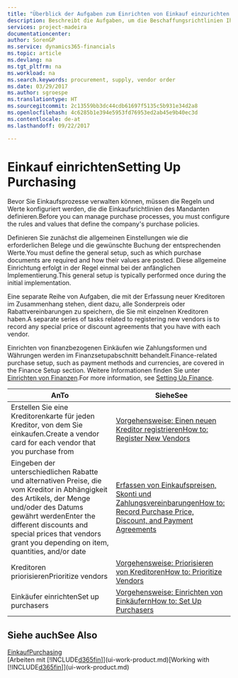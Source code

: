 ```yaml
---
title: "Überblick der Aufgaben zum Einrichten von Einkauf einzurichten | Microsoft Docs"
description: Beschreibt die Aufgaben, um die Beschaffungsrichtlinien Ihres Mandanten festzulegen und Ihre Einkaufsprozesse einzurichten.
services: project-madeira
documentationcenter: 
author: SorenGP
ms.service: dynamics365-financials
ms.topic: article
ms.devlang: na
ms.tgt_pltfrm: na
ms.workload: na
ms.search.keywords: procurement, supply, vendor order
ms.date: 03/29/2017
ms.author: sgroespe
ms.translationtype: HT
ms.sourcegitcommit: 2c13559bb3dc44cdb61697f5135c5b931e34d2a8
ms.openlocfilehash: 4c6285b1e394e5953fd76953ed2ab45e9b40ec3d
ms.contentlocale: de-at
ms.lasthandoff: 09/22/2017

---
```

# <a name="setting-up-purchasing"></a><span data-ttu-id="cbd9a-103">Einkauf einrichten</span><span class="sxs-lookup"><span data-stu-id="cbd9a-103">Setting Up Purchasing</span></span>
<span data-ttu-id="cbd9a-104">Bevor Sie Einkaufsprozesse verwalten können, müssen die Regeln und Werte konfiguriert werden, die die Einkaufsrichtlinien des Mandanten definieren.</span><span class="sxs-lookup"><span data-stu-id="cbd9a-104">Before you can manage purchase processes, you must configure the rules and values that define the company's purchase policies.</span></span>

<span data-ttu-id="cbd9a-105">Definieren Sie zunächst die allgemeinen Einstellungen wie die erforderlichen Belege und die gewünschte Buchung der entsprechenden Werte.</span><span class="sxs-lookup"><span data-stu-id="cbd9a-105">You must define the general setup, such as which purchase documents are required and how their values are posted.</span></span> <span data-ttu-id="cbd9a-106">Diese allgemeine Einrichtung erfolgt in der Regel einmal bei der anfänglichen Implementierung.</span><span class="sxs-lookup"><span data-stu-id="cbd9a-106">This general setup is typically performed once during the initial implementation.</span></span>

<span data-ttu-id="cbd9a-107">Eine separate Reihe von Aufgaben, die mit der Erfassung neuer Kreditoren im Zusammenhang stehen, dient dazu, alle Sonderpreis oder Rabattvereinbarungen zu speichern, die Sie mit einzelnen Kreditoren haben.</span><span class="sxs-lookup"><span data-stu-id="cbd9a-107">A separate series of tasks related to registering new vendors is to record any special price or discount agreements that you have with each vendor.</span></span>

<span data-ttu-id="cbd9a-108">Einrichten von finanzbezogenen Einkäufen wie Zahlungsformen und Währungen werden im Finanzsetupabschnitt behandelt.</span><span class="sxs-lookup"><span data-stu-id="cbd9a-108">Finance-related purchase setup, such as payment methods and currencies, are covered in the Finance Setup section.</span></span> <span data-ttu-id="cbd9a-109">Weitere Informationen finden Sie unter [Einrichten von Finanzen](finance-setup-finance.md).</span><span class="sxs-lookup"><span data-stu-id="cbd9a-109">For more information, see [Setting Up Finance](finance-setup-finance.md).</span></span>

| <span data-ttu-id="cbd9a-110">An</span><span class="sxs-lookup"><span data-stu-id="cbd9a-110">To</span></span> | <span data-ttu-id="cbd9a-111">Siehe</span><span class="sxs-lookup"><span data-stu-id="cbd9a-111">See</span></span> |
| --- | --- |
| <span data-ttu-id="cbd9a-112">Erstellen Sie eine Kreditorenkarte für jeden Kreditor, von dem Sie einkaufen.</span><span class="sxs-lookup"><span data-stu-id="cbd9a-112">Create a vendor card for each vendor that you purchase from</span></span>|[<span data-ttu-id="cbd9a-113">Vorgehensweise: Einen neuen Kreditor registrieren</span><span class="sxs-lookup"><span data-stu-id="cbd9a-113">How to: Register New Vendors</span></span>](purchasing-how-register-new-vendors.md) |
| <span data-ttu-id="cbd9a-114">Eingeben der unterschiedlichen Rabatte und alternativen Preise, die vom Kreditor in Abhängigkeit des Artikels, der Menge und/oder des Datums gewährt werden</span><span class="sxs-lookup"><span data-stu-id="cbd9a-114">Enter the different discounts and special prices that vendors grant you depending on item, quantities, and/or date</span></span> |[<span data-ttu-id="cbd9a-115">Erfassen von Einkaufspreisen, Skonti und Zahlungsvereinbarungen</span><span class="sxs-lookup"><span data-stu-id="cbd9a-115">How to: Record Purchase Price, Discount, and Payment Agreements</span></span>](purchasing-how-record-purchase-price-discount-payment-agreements.md) |
| <span data-ttu-id="cbd9a-116">Kreditoren priorisieren</span><span class="sxs-lookup"><span data-stu-id="cbd9a-116">Prioritize vendors</span></span> |[<span data-ttu-id="cbd9a-117">Vorgehensweise: Priorisieren von Kreditoren</span><span class="sxs-lookup"><span data-stu-id="cbd9a-117">How to: Prioritize Vendors</span></span>](purchasing-how-prioritize-vendors.md) |
| <span data-ttu-id="cbd9a-118">Einkäufer einrichten</span><span class="sxs-lookup"><span data-stu-id="cbd9a-118">Set up purchasers</span></span> |[<span data-ttu-id="cbd9a-119">Vorgehensweise: Einrichten von Einkäufern</span><span class="sxs-lookup"><span data-stu-id="cbd9a-119">How to: Set Up Purchasers</span></span>](purchasing-how-setup-purchasers.md) |

## <a name="see-also"></a><span data-ttu-id="cbd9a-120">Siehe auch</span><span class="sxs-lookup"><span data-stu-id="cbd9a-120">See Also</span></span>
[<span data-ttu-id="cbd9a-121">Einkauf</span><span class="sxs-lookup"><span data-stu-id="cbd9a-121">Purchasing</span></span>](purchasing-manage-purchasing.md)  
<span data-ttu-id="cbd9a-122">[Arbeiten mit [!INCLUDE[d365fin](includes/d365fin_md.md)]](ui-work-product.md)</span><span class="sxs-lookup"><span data-stu-id="cbd9a-122">[Working with [!INCLUDE[d365fin](includes/d365fin_md.md)]](ui-work-product.md)</span></span>

